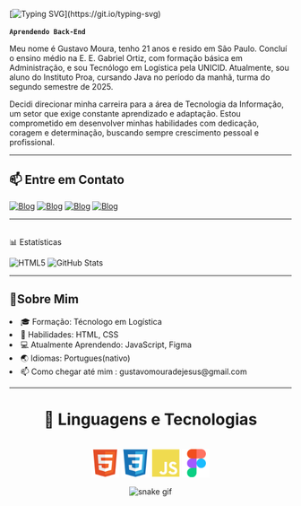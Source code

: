 [![Typing SVG](https://readme-typing-svg.herokuapp.com/?color=FFFFFF&size=35&center=true&vCenter=true&width=1000&lines=Olá,+Me+Chamo+Gustavo+Moura!;Sou+Desenvolvedor+Beck-End.;Sejam+Bem-Vindos!!!!)](https://git.io/typing-svg)

**`Aprendendo Back-End`**

Meu nome é Gustavo Moura, tenho 21 anos e resido em São Paulo. Concluí o ensino médio na E. E. Gabriel Ortiz, com formação básica em Administração, e sou Tecnólogo em Logística pela UNICID. Atualmente, sou aluno do Instituto Proa, cursando Java no período da manhã, turma do segundo semestre de 2025.

Decidi direcionar minha carreira para a área de Tecnologia da Informação, um setor que exige constante aprendizado e adaptação. Estou comprometido em desenvolver minhas habilidades com dedicação, coragem e determinação, buscando sempre crescimento pessoal e profissional.

---

<h2 align="left">📫 Entre em Contato </h2>

[![Blog](https://img.shields.io/badge/Instagram-red?style=for-the-badge&logo=instagram&logoColor=white)](https://www.instagram.com/gmoura_djesus/?igsh=c21ueTRjaHlmOWto) [![Blog](https://img.shields.io/badge/LinkedIn-0077B5?style=for-the-badge&logo=linkedin&logoColor=white)](https://www.linkedin.com/in/gustavo-moura-861938222/) [![Blog](https://img.shields.io/badge/WhatsApp-25D366?style=for-the-badge&logo=whatsapp&logoColor=white)](https://wa.me/qr/YVEZDTIVTWLEK1) [![Blog](https://img.shields.io/badge/Gmail-D14836?style=for-the-badge&logo=gmail&logoColor=white)](mailto:gustavomouradejesus@gmai.com)

---
 
<br>
 📊 Estatísticas 
<br>

 <img
 aling="left"
 alt="HTML5"
 width="435px"
 src="https://github-readme-stats.vercel.app/api?username=GustavoMouraDeJesus&show_icons=true&theme=chartreuse-dark&include_all_commits&locale=pt-br&count_private=true" />
 <img
 aling="left"
 alt="GitHub Stats"
 width="392px"
 src="https://github-readme-stats.vercel.app/api/top-langs/?username=GustavoMouraDeJesus&theme=chartreuse-dark&locale=pt-br&layout=compact&custom_title=Tecnologias&langs_count=5&count_private=true" />

---
                      
###
<h2 align="left">📌Sobre Mim </h2>

<li>🎓 Formação: Técnologo em Logística </li>
<li>🎒 Habilidades: HTML, CSS </li>
<li>💻 Atualmente Aprendendo: JavaScript, Figma </li>
<li>🌏 Idiomas: Portugues(nativo) </li>
<li>📫 Como chegar até mim : gustavomouradejesus@gmail.com</li>

---
###
<h1 align="center">🤖 Linguagens e Tecnologias </h1>
<br>
<div align="center">
  <img alt="HTML" height="50" width="50" src="https://raw.githubusercontent.com/devicons/devicon/master/icons/html5/html5-original.svg">
  <img alt="CSS" height="50" width="50" src="https://raw.githubusercontent.com/devicons/devicon/master/icons/css3/css3-original.svg">
  <img alt="CSS" height="50" width="50" src="https://raw.githubusercontent.com/devicons/devicon/master/icons/javascript/javascript-plain.svg">
  <img alt="Figma" height="50" width="50" src="https://raw.githubusercontent.com/devicons/devicon/master/icons/figma/figma-original.svg">
 <div>

![snake gif](https://github.com/GustavoMouraDeJesus/GustavoMouraDeJesus/blob/output/github-contribution-grid-snake.svg)
